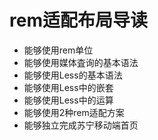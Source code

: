 # rem适配布局导读


- 能够使用rem单位
- 能够使用媒体査询的基本语法
- 能够使用Less的基本语法
- 能够使用Less中的嵌套
- 能够使用Less中的运算
- 能够使用2种rem适配方案
- 能够独立完成苏宁移动端首页
